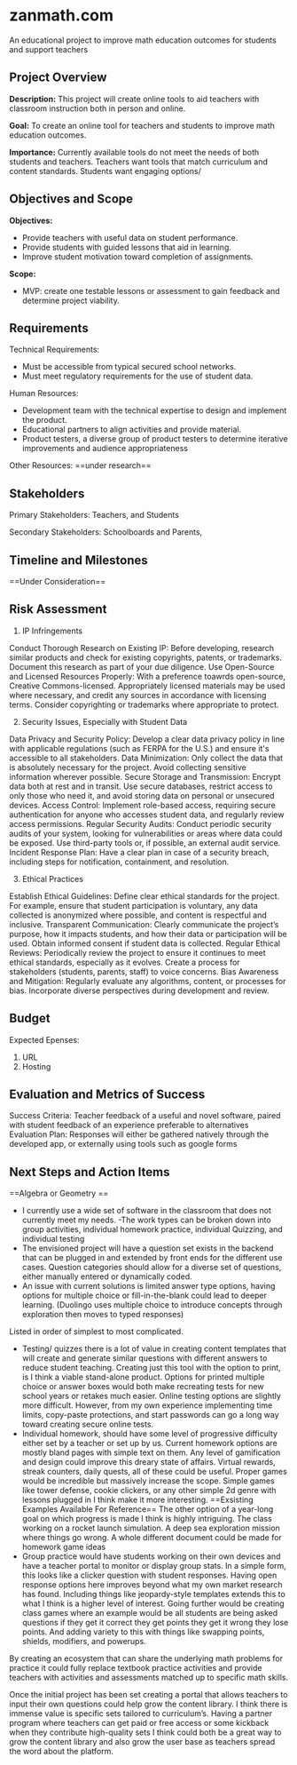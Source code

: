 # zanmath.com
An educational project to improve math education outcomes for students and support teachers

## Project Overview
  
  **Description:** This project will create online tools to aid teachers with classroom instruction both in person and online.  

  **Goal:** To create an online tool for teachers and students to improve math education outcomes. 

  **Importance:** Currently available tools do not meet the needs of both students and teachers. Teachers want tools that match curriculum and content standards. Students want engaging options/

## Objectives and Scope

  **Objectives:** 
  - Provide teachers with useful data on student performance.
  - Provide students with guided lessons that aid in learning.
  - Improve student motivation toward completion of assignments. 
  
  **Scope:** 
  - MVP: create one testable lessons or assessment to gain feedback and determine project viability. 

## Requirements

  Technical Requirements: 
  - Must be accessible from typical secured school networks.
  - Must meet regulatory requirements for the use of student data. 
  
  Human Resources: 
  - Development team with the technical expertise to design and implement the product.
  - Educational partners to align activities and provide material. 
  - Product testers, a diverse group of product testers to determine iterative improvements and audience appropriateness
  
  Other Resources:
  ==under research== 

## Stakeholders

  Primary Stakeholders: Teachers, and Students
  
  Secondary Stakeholders: Schoolboards and Parents, 

## Timeline and Milestones

  ==Under Consideration==

## Risk Assessment

1. IP Infringements

  Conduct Thorough Research on Existing IP: Before developing, research similar products and check for existing copyrights, patents, or trademarks. Document this research as part of your due diligence.
  Use Open-Source and Licensed Resources Properly: With a preference toawrds open-source, Creative Commons-licensed. Appropriately licensed materials may be used where necessary, and credit any sources in accordance with licensing terms.
  Consider copyrighting or trademarks where appropriate to protect.

2. Security Issues, Especially with Student Data

  Data Privacy and Security Policy: Develop a clear data privacy policy in line with applicable regulations (such as FERPA for the U.S.) and ensure it's accessible to all stakeholders.
  Data Minimization: Only collect the data that is absolutely necessary for the project. Avoid collecting sensitive information wherever possible.
  Secure Storage and Transmission: Encrypt data both at rest and in transit. Use secure databases, restrict access to only those who need it, and avoid storing data on personal or unsecured devices.
  Access Control: Implement role-based access, requiring secure authentication for anyone who accesses student data, and regularly review access permissions.
  Regular Security Audits: Conduct periodic security audits of your system, looking for vulnerabilities or areas where data could be exposed. Use third-party tools or, if possible, an external audit service.
  Incident Response Plan: Have a clear plan in case of a security breach, including steps for notification, containment, and resolution.

3. Ethical Practices

  Establish Ethical Guidelines: Define clear ethical standards for the project. For example, ensure that student participation is voluntary, any data collected is anonymized where possible, and content is respectful and inclusive.
  Transparent Communication: Clearly communicate the project’s purpose, how it impacts students, and how their data or participation will be used. Obtain informed consent if student data is collected.
  Regular Ethical Reviews: Periodically review the project to ensure it continues to meet ethical standards, especially as it evolves. Create a process for stakeholders (students, parents, staff) to voice concerns.
  Bias Awareness and Mitigation: Regularly evaluate any algorithms, content, or processes for bias. Incorporate diverse perspectives during development and review.

## Budget

  Expected Epenses:
  1. URL
  2. Hosting

## Evaluation and Metrics of Success

  Success Criteria: Teacher feedback of a useful and novel software, paired with student feedback of an experience preferable to alternatives
  Evaluation Plan: Responses will either be gathered natively through the developed app, or externally using tools such as google forms

## Next Steps and Action Items

  ==Algebra or Geometry ==
  - I currently use a wide set of software in the classroom that does not currently meet my needs. -The work types can be broken down into group activities, individual homework practice, individual Quizzing, and individual testing
  - The envisioned project will have a question set exists in the backend that can be plugged in and extended by front ends for the different use cases. Question categories should allow for a diverse set of questions, either manually entered or dynamically coded. 
  - An issue with current solutions is limited answer type options, having options for multiple choice or fill-in-the-blank could lead to deeper learning. (Duolingo uses multiple choice to introduce concepts through exploration then moves to typed responses)

  Listed in order of simplest to most complicated.
  - Testing/ quizzes there is a lot of value in creating content templates that will create and generate similar questions with different answers to reduce student teaching. Creating just this tool with the option to print, is I think a viable stand-alone product. Options for printed multiple choice or answer boxes would both make recreating tests for new school years or retakes much easier. Online testing options are slightly more difficult. However, from my own experience implementing time limits, copy-paste protections, and start passwords can go a long way toward creating secure online tests.
  - Individual homework, should have some level of progressive difficulty either set by a teacher or set up by us. Current homework options are mostly bland pages with simple text on them. Any level of gamification and design could improve this dreary state of affairs. Virtual rewards, streak counters, daily quests, all of these could be useful. Proper games would be incredible but massively increase the scope. Simple games like tower defense, cookie clickers, or any other simple 2d genre with lessons plugged in I think make it more interesting. ==Exsisting Examples Available For Reference== The other option of a year-long goal on which progress is made I think is highly intriguing. The class working on a rocket launch simulation. A deep sea exploration mission where things go wrong. A whole different document could be made for homework game ideas
  - Group practice would have students working on their own devices and have a teacher portal to monitor or display group stats. In a simple form, this looks like a clicker question with student responses. Having open response options here improves beyond what my own market research has found. Including things like jeopardy-style templates extends this to what I think is a higher level of interest. Going further would be creating class games where an example would be all students are being asked questions if they get it correct they get points they get it wrong they lose points. And adding variety to this with things like swapping points, shields, modifiers, and powerups. 

  By creating an ecosystem that can share the underlying math problems for practice it could fully replace textbook practice activities and provide teachers with activities and assessments matched up to specific math skills. 

  Once the initial project has been set creating a portal that allows teachers to input their own questions could help grow the content library. I think there is immense value is specific sets tailored to curriculum’s. Having a partner program where teachers can get paid or free access or some kickback when they contribute high-quality sets I think could both be a great way to grow the content library and also grow the user base as teachers spread the word about the platform. 
